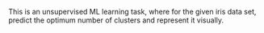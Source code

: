 This is an unsupervised ML learning task, 
where for the given iris data set, predict the optimum number of clusters and  represent it visually. 
